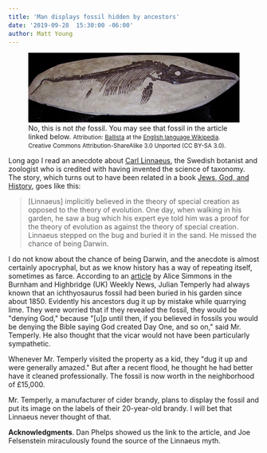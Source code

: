 ```yaml
---
title: 'Man displays fossil hidden by ancestors'
date: '2019-09-28  15:30:00 -06:00'
author: Matt Young
---
```

<figure>
<img src="/uploads/2019/640px-Ichthyosaurus_sp_2.jpg" alt="Ichthyosaurus fossil"/>
<figcaption> No, this is not <i>the</i> fossil. You may see that fossil in the article linked below. <small>Attribution:  <a href="https://en.wikipedia.org/wiki/User:Ballista">Ballista</a> at the <a href="https://en.wikipedia.org/wiki/">English language Wikipedia</a>. Creative Commons Attribution-ShareAlike 3.0 Unported (CC BY-SA 3.0).</small></figcaption>
</figure>

Long ago I read an anecdote about <a href="https://en.wikipedia.org/wiki/Carl_Linnaeus">Carl Linnaeus</a>, the Swedish botanist and zoologist who is credited with having invented the science of taxonomy. The story, which turns out to have been related in a book <a href="https://www.amazon.com/Jews-God-History-Max-Dimont-ebook/dp/B002SV370E"> Jews, God, and History</a>, goes like this:

<blockquote>[Linnaeus] implicitly believed in the theory of special creation as opposed to the theory of evolution. One day, when walking in his garden, he saw a bug which his expert eye told him was a proof for the theory of evolution as against the theory of special creation. Linnaeus stepped on the bug and buried it in the sand. He missed the chance of being Darwin. </blockquote>

I do not know about the chance of being Darwin, and the anecdote is almost certainly apocryphal, but as we know history has a way of repeating itself, sometimes as farce.  According to an <a href="https://www.burnhamandhighbridgeweeklynews.co.uk/news/17930223.somerset-cider-firm-boss-unearthed-century-old-family-secret-put-display-first-time/">article</a> by Alice Simmons in the Burnham and Highbridge (UK) Weekly News, Julian Temperly had always known that an ichthyosaurus fossil had been buried in his garden since about 1850. Evidently his ancestors dug it up by mistake while quarrying lime. They were worried that if they revealed the fossil, they would be "denying God," because "[u]p until then, if you believed in fossils you would be denying the Bible saying God created Day One, and so on," said Mr. Temperly. He also thought that the vicar would not have been particularly sympathetic.

Whenever Mr. Temperly visited the property as a kid, they "dug it up and were generally amazed." But after a recent flood, he thought he had better have it cleaned professionally. The fossil is now worth in the neighborhood of £15,000.

Mr. Temperly, a manufacturer of cider brandy, plans to display the fossil and put its image on the labels of their 20-year-old brandy. I will bet that Linnaeus never thought of that.
<br/>

<strong>Acknowledgments</strong>. Dan Phelps showed us the link to the article, and Joe Felsenstein miraculously found the source of the Linnaeus myth.
